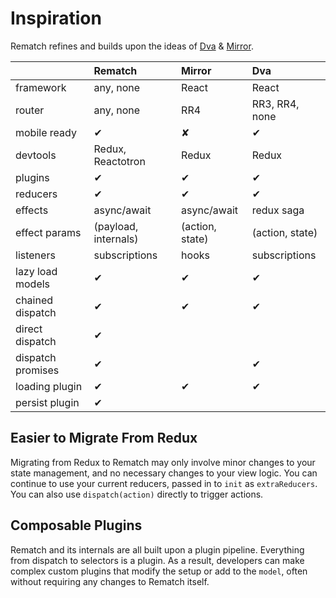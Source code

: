 # Inspiration

Rematch refines and builds upon the ideas of [Dva](https://github.com/dvajs/dva) & [Mirror](https://github.com/mirrorjs/mirror).

|  | Rematch | Mirror | Dva |
| :--- | :--- | :--- | :--- |
| framework | any, none | React | React |
| router | any, none | RR4 | RR3, RR4, none |
| mobile ready | ‎✔ | ✘ | ‎✔ |
| devtools | Redux, Reactotron | Redux | Redux |
| plugins | ✔ | ✔ | ✔ |
| reducers | ✔ | ✔ | ✔ |
| effects | async/await | async/await | redux saga |
| effect params | \(payload, internals\) | \(action, state\) | \(action, state\) |
| listeners | subscriptions | hooks | subscriptions |
| lazy load models | ✔ | ✔ | ✔ |
| chained dispatch | ✔ | ✔ | ✔ |
| direct dispatch | ✔ |  |  |
| dispatch promises | ✔ |  | ✔ |
| loading plugin | ✔ | ✔ | ✔ |
| persist plugin | ✔ |  |  |

## Easier to Migrate From Redux

Migrating from Redux to Rematch may only involve minor changes to your state management, and no necessary changes to your view logic. You can continue to use your current reducers, passed in to `init` as `extraReducers`. You can also use `dispatch(action)` directly to trigger actions.

## Composable Plugins

Rematch and its internals are all built upon a plugin pipeline. Everything from dispatch to selectors is a plugin. As a result, developers can make complex custom plugins that modify the setup or add to the `model`, often without requiring any changes to Rematch itself.

